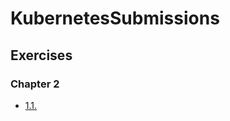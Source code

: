 # KubernetesSubmissions

## Exercises

### Chapter 2

- [1.1.](https://github.com/Wilky2/KubernetesSubmissions/tree/master/log-output-app)